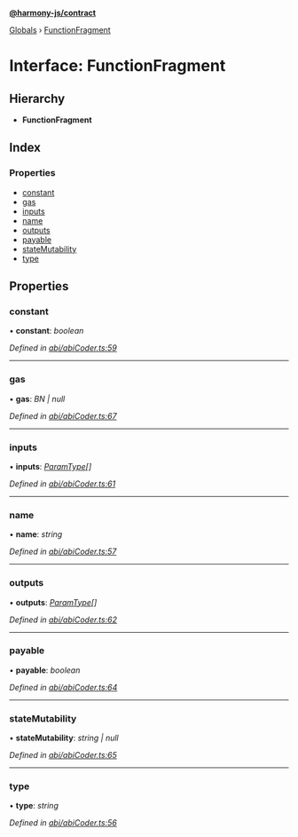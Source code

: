 **[@harmony-js/contract](../README.md)**

[Globals](../README.md) › [FunctionFragment](functionfragment.md)

# Interface: FunctionFragment

## Hierarchy

* **FunctionFragment**

## Index

### Properties

* [constant](functionfragment.md#constant)
* [gas](functionfragment.md#gas)
* [inputs](functionfragment.md#inputs)
* [name](functionfragment.md#name)
* [outputs](functionfragment.md#outputs)
* [payable](functionfragment.md#payable)
* [stateMutability](functionfragment.md#statemutability)
* [type](functionfragment.md#type)

## Properties

###  constant

• **constant**: *boolean*

*Defined in [abi/abiCoder.ts:59](https://github.com/FireStack-Lab/Harmony-sdk-core/blob/2ea7368/packages/harmony-contract/src/abi/abiCoder.ts#L59)*

___

###  gas

• **gas**: *BN | null*

*Defined in [abi/abiCoder.ts:67](https://github.com/FireStack-Lab/Harmony-sdk-core/blob/2ea7368/packages/harmony-contract/src/abi/abiCoder.ts#L67)*

___

###  inputs

• **inputs**: *[ParamType](paramtype.md)[]*

*Defined in [abi/abiCoder.ts:61](https://github.com/FireStack-Lab/Harmony-sdk-core/blob/2ea7368/packages/harmony-contract/src/abi/abiCoder.ts#L61)*

___

###  name

• **name**: *string*

*Defined in [abi/abiCoder.ts:57](https://github.com/FireStack-Lab/Harmony-sdk-core/blob/2ea7368/packages/harmony-contract/src/abi/abiCoder.ts#L57)*

___

###  outputs

• **outputs**: *[ParamType](paramtype.md)[]*

*Defined in [abi/abiCoder.ts:62](https://github.com/FireStack-Lab/Harmony-sdk-core/blob/2ea7368/packages/harmony-contract/src/abi/abiCoder.ts#L62)*

___

###  payable

• **payable**: *boolean*

*Defined in [abi/abiCoder.ts:64](https://github.com/FireStack-Lab/Harmony-sdk-core/blob/2ea7368/packages/harmony-contract/src/abi/abiCoder.ts#L64)*

___

###  stateMutability

• **stateMutability**: *string | null*

*Defined in [abi/abiCoder.ts:65](https://github.com/FireStack-Lab/Harmony-sdk-core/blob/2ea7368/packages/harmony-contract/src/abi/abiCoder.ts#L65)*

___

###  type

• **type**: *string*

*Defined in [abi/abiCoder.ts:56](https://github.com/FireStack-Lab/Harmony-sdk-core/blob/2ea7368/packages/harmony-contract/src/abi/abiCoder.ts#L56)*